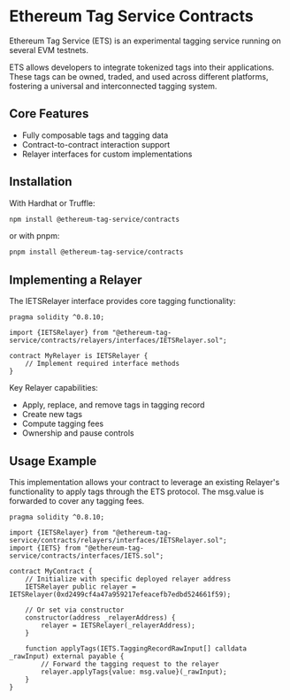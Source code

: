 # Ethereum Tag Service Contracts

Ethereum Tag Service (ETS) is an experimental tagging service running on several EVM testnets.

ETS allows developers to integrate tokenized tags into their applications. These tags can be owned, traded, and used across different platforms, fostering a universal and interconnected tagging system.

## Core Features

- Fully composable tags and tagging data
- Contract-to-contract interaction support
- Relayer interfaces for custom implementations

## Installation

With Hardhat or Truffle:

```bash
npm install @ethereum-tag-service/contracts
```

or with pnpm:

```sh
pnpm install @ethereum-tag-service/contracts
```

## Implementing a Relayer

The IETSRelayer interface provides core tagging functionality:

```solidity
pragma solidity ^0.8.10;

import {IETSRelayer} from "@ethereum-tag-service/contracts/relayers/interfaces/IETSRelayer.sol";

contract MyRelayer is IETSRelayer {
    // Implement required interface methods
}
```

Key Relayer capabilities:

- Apply, replace, and remove tags in tagging record
- Create new tags
- Compute tagging fees
- Ownership and pause controls

## Usage Example

This implementation allows your contract to leverage an existing Relayer's functionality to apply tags through the ETS protocol. The msg.value is forwarded to cover any tagging fees.

```solidity
pragma solidity ^0.8.10;

import {IETSRelayer} from "@ethereum-tag-service/contracts/relayers/interfaces/IETSRelayer.sol";
import {IETS} from "@ethereum-tag-service/contracts/interfaces/IETS.sol";

contract MyContract {
    // Initialize with specific deployed relayer address
    IETSRelayer public relayer = IETSRelayer(0xd2499cf4a47a959217efeacefb7edbd524661f59);

    // Or set via constructor
    constructor(address _relayerAddress) {
        relayer = IETSRelayer(_relayerAddress);
    }

    function applyTags(IETS.TaggingRecordRawInput[] calldata _rawInput) external payable {
        // Forward the tagging request to the relayer
        relayer.applyTags{value: msg.value}(_rawInput);
    }
}

```
